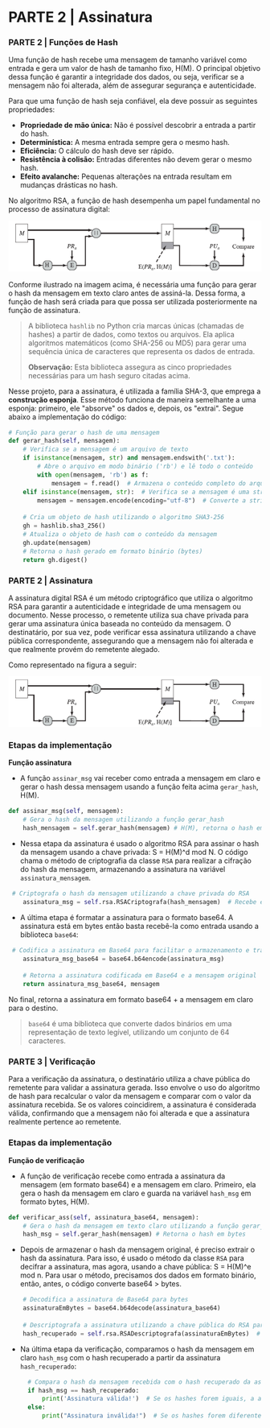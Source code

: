 # PARTE 2 | Assinatura
### PARTE 2 | Funções de Hash

Uma função de hash recebe uma mensagem de tamanho variável como entrada e gera um valor de hash de tamanho fixo, H(M). O principal objetivo dessa função é garantir a integridade dos dados, ou seja, verificar se a mensagem não foi alterada, além de assegurar segurança e autenticidade.

Para que uma função de hash seja confiável, ela deve possuir as seguintes propriedades:

- **Propriedade de mão única:** Não é possível descobrir a entrada a partir do hash.
- **Determinística:** A mesma entrada sempre gera o mesmo hash.
- **Eficiência:** O cálculo do hash deve ser rápido.
- **Resistência à colisão:** Entradas diferentes não devem gerar o mesmo hash.
- **Efeito avalanche:** Pequenas alterações na entrada resultam em mudanças drásticas no hash.

No algoritmo RSA, a função de hash desempenha um papel fundamental no processo de assinatura digital:

![Diagrama rsa](Diagrama_assinatura.png)

Conforme ilustrado na imagem acima, é necessária uma função para gerar o hash da mensagem em texto claro antes de assiná-la. Dessa forma, a função de hash será criada para que possa ser utilizada posteriormente na função de assinatura.

> A biblioteca `hashlib` no Python cria marcas únicas (chamadas de hashes) a partir de dados, como textos ou arquivos. Ela aplica algoritmos matemáticos (como SHA-256 ou MD5) para gerar uma sequência única de caracteres que representa os dados de entrada.
>
> 
> **Observação:** Esta biblioteca assegura as cinco propriedades necessárias para um hash seguro citadas acima.

Nesse projeto, para a assinatura, é utilizada a família SHA-3, que emprega a **construção esponja**. Esse método funciona de maneira semelhante a uma esponja: primeiro, ele "absorve" os dados e, depois, os "extrai". Segue abaixo a implementação do código:

```python
# Função para gerar o hash de uma mensagem
def gerar_hash(self, mensagem):
    # Verifica se a mensagem é um arquivo de texto
    if isinstance(mensagem, str) and mensagem.endswith('.txt'):  
        # Abre o arquivo em modo binário ('rb') e lê todo o conteúdo
        with open(mensagem, 'rb') as f:
            mensagem = f.read()  # Armazena o conteúdo completo do arquivo
    elif isinstance(mensagem, str):  # Verifica se a mensagem é uma string
        mensagem = mensagem.encode(encoding="utf-8")  # Converte a string para bytes usando a codificação UTF-8

    # Cria um objeto de hash utilizando o algoritmo SHA3-256
    gh = hashlib.sha3_256()  
    # Atualiza o objeto de hash com o conteúdo da mensagem
    gh.update(mensagem)  
    # Retorna o hash gerado em formato binário (bytes)
    return gh.digest()
```


### PARTE 2 | Assinatura

A assinatura digital RSA é um método criptográfico que utiliza o algoritmo RSA para garantir a autenticidade e integridade de uma mensagem ou documento. Nesse processo, o remetente utiliza sua chave privada para gerar uma assinatura única baseada no conteúdo da mensagem. O destinatário, por sua vez, pode verificar essa assinatura utilizando a chave pública correspondente, assegurando que a mensagem não foi alterada e que realmente provém do remetente alegado.

Como representado na figura a seguir:

![image.png](Diagrama_assinatura.png)

### Etapas da implementação

**Função assinatura**

- A função `assinar_msg` vai receber como entrada a mensagem em claro e gerar o hash dessa mensagem usando a função feita acima `gerar_hash`, H(M).

```python
def assinar_msg(self, mensagem):
    # Gera o hash da mensagem utilizando a função gerar_hash
    hash_mensagem = self.gerar_hash(mensagem) # H(M), retorna o hash em bytes
```

- Nessa etapa da assinatura é usado o algoritmo RSA para assinar o hash da mensagem usando a chave privada: S = H(M)^d mod N. O código chama o método de criptografia da classe `RSA` para realizar a cifração do hash da mensagem, armazenando a assinatura na variável `assinatura_mensagem`.

```python
 # Criptografa o hash da mensagem utilizando a chave privada do RSA
    assinatura_msg = self.rsa.RSACriptografa(hash_mensagem)  # Recebe e retorna a assinatura em bytes
```

- A última etapa é formatar a assinatura para o formato base64. A assinatura está em bytes então basta recebê-la como entrada usando a biblioteca `base64`:

```python
 # Codifica a assinatura em Base64 para facilitar o armazenamento e transmissão
    assinatura_msg_base64 = base64.b64encode(assinatura_msg)
    
    # Retorna a assinatura codificada em Base64 e a mensagem original
    return assinatura_msg_base64, mensagem
```

No final, retorna a assinatura em formato base64 + a mensagem em claro para o destino.

> `base64` é uma biblioteca que converte dados binários em uma representação de texto legível, utilizando um conjunto de 64 caracteres.

### PARTE 3 | Verificação

Para a verificação da assinatura, o destinatário utiliza a chave pública do remetente para validar a assinatura gerada. Isso envolve o uso do algoritmo de hash para recalcular o valor da mensagem e comparar com o valor da assinatura recebida. Se os valores coincidirem, a assinatura é considerada válida, confirmando que a mensagem não foi alterada e que a assinatura realmente pertence ao remetente.

### **Etapas da implementação**

**Função de verificação**

- A função de verificação recebe como entrada a assinatura da mensagem (em formato base64) e a mensagem em claro. Primeiro, ela gera o hash da mensagem em claro e guarda na variável `hash_msg` em formato bytes, H(M).

```python
def verificar_ass(self, assinatura_base64, mensagem):
    # Gera o hash da mensagem em texto claro utilizando a função gerar_hash 
    hash_msg = self.gerar_hash(mensagem) # Retorna o hash em bytes
```

- Depois de armazenar o hash da mensagem original, é preciso extrair o hash da assinatura. Para isso, é usado o método da classe `RSA` para decifrar a assinatura, mas agora, usando a chave pública: S = H(M)^e mod n. Para usar o método, precisamos dos dados em formato binário, então, antes, o código converte base64 > bytes.

```python
    # Decodifica a assinatura de Base64 para bytes
    assinaturaEmBytes = base64.b64decode(assinatura_base64)
    
    # Descriptografa a assinatura utilizando a chave pública do RSA para recuperar o hash original
    hash_recuperado = self.rsa.RSADescriptografa(assinaturaEmBytes)  # Retorna o hash recuperado em formato de bytes
```

- Na última etapa da verificação, comparamos o hash da mensagem em claro `hash_msg` com o hash recuperado a partir da assinatura `hash_recuperado`:
  ```python
    # Compara o hash da mensagem recebida com o hash recuperado da assinatura
    if hash_msg == hash_recuperado:
        print('Assinatura válida!')  # Se os hashes forem iguais, a assinatura é válida
    else:
        print("Assinatura inválida!")  # Se os hashes forem diferentes, a assinatura é inválida
